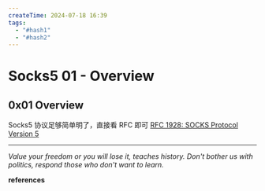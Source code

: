 ```yaml
---
createTime: 2024-07-18 16:39
tags:
  - "#hash1"
  - "#hash2"
---
```


# Socks5 01 - Overview

## 0x01 Overview

Socks5 协议足够简单明了，直接看 RFC 即可
[RFC 1928:  SOCKS Protocol Version 5](https://www.rfc-editor.org/rfc/rfc1928)

---
*Value your freedom or you will lose it, teaches history. Don't bother us with politics, respond those who don't want to learn.*

**references**


